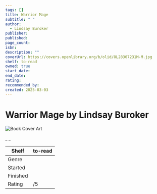 ```yaml
---
tags: []
title: Warrior Mage
subtitle: " "
author:
  - Lindsay Buroker
publisher: 
published: 
page_count: 
isbn: 
description: ""
coverUrl: https://covers.openlibrary.org/b/olid/OL28307231M-M.jpg
shelf: to-read
owned: true
start_date: 
end_date: 
rating: 
recommended_by: 
created: 2025-03-03
---
```


# Warrior Mage by Lindsay Buroker

![Book Cover Art](https://covers.openlibrary.org/b/olid/OL28307231M-M.jpg)

_ _

| Shelf | to-read |
| --- | --- |
| Genre |  |
| Started |  |
| Finished |  |
| Rating | /5 |

